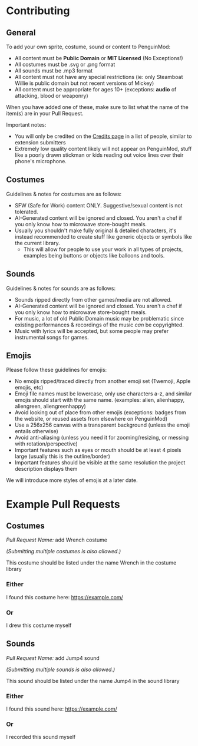 # Contributing
## General
To add your own sprite, costume, sound or content to PenguinMod:
- All content must be **Public Domain** or **MIT Licensed** (No Exceptions!)
- All costumes must be .svg or .png format
- All sounds must be .mp3 format
- All content must not have any special restrictions (ie: only Steamboat Willie is public domain but not recent versions of Mickey)
- All content must be appropriate for ages 10+ (exceptions: **audio** of attacking, blood or weaponry)

When you have added one of these, make sure to list what the name of the item(s) are in your Pull Request.

Important notes:
- You will only be credited on the [Credits page](https://studio.penguinmod.com/credits.html) in a list of people, similar to extension submitters
- Extremely low quality content likely will not appear on PenguinMod, stuff like a poorly drawn stickman or kids reading out voice lines over their phone's microphone.

## Costumes
Guidelines & notes for costumes are as follows:
- SFW (Safe for Work) content ONLY. Suggestive/sexual content is not tolerated.
- AI-Generated content will be ignored and closed. You aren't a chef if you only know how to microwave store-bought meals.
- Usually you shouldn't make fully original & detailed characters, it's instead recommended to create stuff like generic objects or symbols like the current library.
  - This will allow for people to use your work in all types of projects, examples being buttons or objects like balloons and tools.

## Sounds
Guidelines & notes for sounds are as follows:
- Sounds ripped directly from other games/media are not allowed.
- AI-Generated content will be ignored and closed. You aren't a chef if you only know how to microwave store-bought meals.
- For music, a lot of old Public Domain music may be problematic since existing performances & recordings of the music *can* be copyrighted.
- Music with lyrics will be accepted, but some people may prefer instrumental songs for games.

## Emojis
Please follow these guidelines for emojis:
- No emojis ripped/traced directly from another emoji set (Twemoji, Apple emojis, etc)
- Emoji file names must be lowercase, only use characters a-z, and similar emojis should start with the same name. (examples: alien, alienhappy, aliengreen, aliengreenhappy)
- Avoid looking out of place from other emojis (exceptions: badges from the website, or reused assets from elsewhere on PenguinMod)
- Use a 256x256 canvas with a transparent background (unless the emoji entails otherwise)
- Avoid anti-aliasing (unless you need it for zooming/resizing, or messing with rotation/perspective)
- Important features such as eyes or mouth should be at least 4 pixels large (usually this is the outline/border)
- Important features should be visible at the same resolution the project description displays them

We will introduce more styles of emojis at a later date.

# Example Pull Requests
## Costumes
*Pull Request Name:* add Wrench costume

*(Submitting multiple costumes is also allowed.)*

This costume should be listed under the name Wrench in the costume library
### Either
I found this costume here: https://example.com/
### Or
I drew this costume myself

## Sounds
*Pull Request Name:* add Jump4 sound

*(Submitting multiple sounds is also allowed.)*

This sound should be listed under the name Jump4 in the sound library
### Either
I found this sound here: https://example.com/
### Or
I recorded this sound myself
